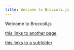 ```yaml
---
title: Welcome to Broccoli.js
---
```


Welcome to Broccoli.js

[this links to another page](/file.html)

[this links to a subfolder](/folder)
